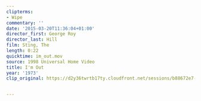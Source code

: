 ```yaml
---
clipterms:
- Wipe
commentary: ''
date: '2015-03-20T11:36:04+01:00'
director_first: George Roy
director_last: Hill
film: Sting, The
length: 0:22
quicktime: im_out.mov
source: 1998 Universal Home Video
title: I'm Out
year: '1973'
clip_original: https://d2y36twrtb17ty.cloudfront.net/sessions/b88672e7-bfbc-4cfa-8cb1-ae31015c010f/895e8a91-5505-4ceb-9602-ae31015c0119-0b08adff-d4bc-43cb-b1c0-ae31015c1a82.mp4


---
```

